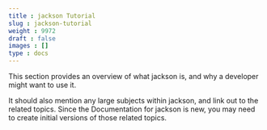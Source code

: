 ```yaml
---
title : jackson Tutorial
slug : jackson-tutorial
weight : 9972
draft : false
images : []
type : docs
---
```


This section provides an overview of what jackson is, and why a developer might want to use it.

It should also mention any large subjects within jackson, and link out to the related topics.  Since the Documentation for jackson is new, you may need to create initial versions of those related topics.

